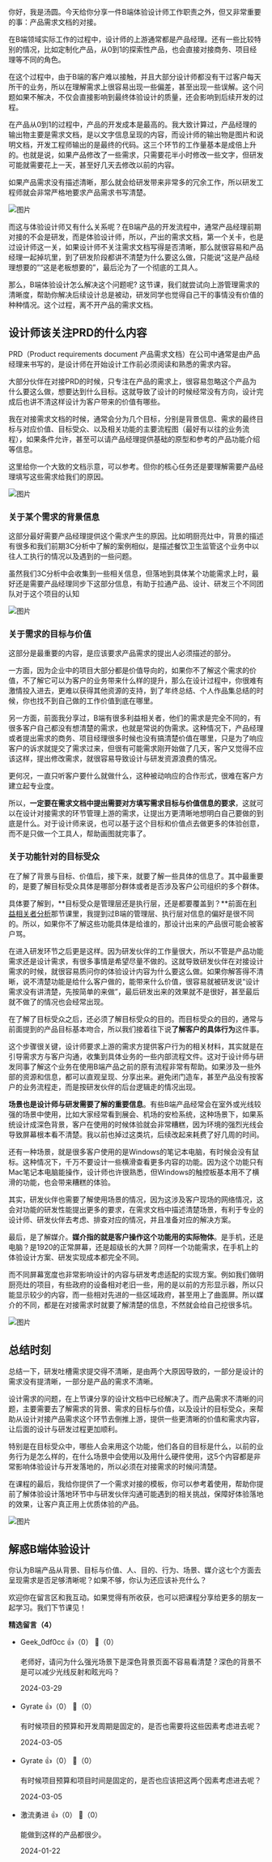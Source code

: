 你好，我是汤圆。今天给你分享一件B端体验设计师工作职责之外，但又非常重要的事：产品需求文档的对接。

在B端领域实际工作的过程中，设计师的上游通常都是产品经理。还有一些比较特别的情况，比如定制化产品，从0到1的探索性产品，也会直接对接商务、项目经理等不同的角色。

在这个过程中，由于B端的客户难以接触，并且大部分设计师都没有干过客户每天所干的业务，所以在理解需求上很容易出现一些偏差，甚至出现一些误解。这个问题如果不解决，不仅会直接影响到最终体验设计的质量，还会影响到后续开发的过程。

在产品从0到1的过程中，产品的开发成本是最高的。我大致计算过，产品经理的输出物主要是需求文档，是以文字信息呈现的内容，而设计师的输出物是图片和说明文档，开发工程师输出的是最终的代码。这三个环节的工作量基本是成倍上升的。也就是说，如果产品修改了一些需求，只需要花半小时修改一些文字，但研发可能就需要花上一天，甚至好几天去修改以前的内容。

如果产品需求没有描述清晰，那么就会给研发带来非常多的冗余工作，所以研发工程师就会非常严格地要求产品需求书写清楚。

![图片](https://static001.geekbang.org/resource/image/d8/90/d85170fe4a20468f5a04ec21cbc04390.jpg?wh=5760x3240)

而这与体验设计师又有什么关系呢？在B端产品的开发流程中，通常产品经理前期对接的不会是研发，而是体验设计师，所以，产出的需求文档，第一个关卡，也是过设计师这一关，如果设计师不关注需求文档写得是否清晰，那么就很容易和产品经理一起掉坑里，到了研发阶段都讲不清楚为什么要这么做，只能说“这是产品经理想要的”“这是老板想要的”，最后沦为了一个彻底的工具人。

那么，B端体验设计怎么解决这个问题呢? 这节课，我们就尝试向上游管理需求的清晰度，帮助你解决后续设计总是被动，研发同学也觉得自己干的事情没有价值的种种情况。这个过程，离不开产品的需求文档。

## 设计师该关注PRD的什么内容

PRD（Product requirements document 产品需求文档）在公司中通常是由产品经理来书写的，是设计师在开始设计工作前必须阅读和熟悉的需求内容。

大部分伙伴在对接PRD的时候，只专注在产品的需求上，很容易忽略这个产品为什么要这么做，想要达到什么目标。这就导致了设计的时候经常没有方向，设计完成后也讲不清这样设计为客户带来的价值有哪些。

我在对接需求文档的时候，通常会分为几个目标，分别是背景信息、需求的最终目标与对应价值、目标受众、以及相关功能的主要流程图（最好有以往的业务流程），如果条件允许，甚至可以请产品经理提供基础的原型和参考的产品功能介绍等信息。

这里给你一个大致的文档示意，可以参考。但你的核心任务还是要理解需要产品经理填写这些需求给我们的原因。

![图片](https://static001.geekbang.org/resource/image/d1/e7/d1cc87af9e33d62d6e73331a9d8e3fe7.jpg?wh=5761x3240)

### **关于某个需求的背景信息**

这部分最好需要产品经理提供这个需求产生的原因。比如明厨亮灶中，背景的描述有很多和我们前期3C分析中了解的案例相似，是描述餐饮卫生监管这个业务中以往人工执行的情况以及遇到的一些问题。

虽然我们3C分析中会收集到一些相关信息，但落地到具体某个功能需求上时，最好还是需要产品经理同步下这部分信息，有助于拉通产品、设计、研发三个不同团队对于这个项目的认知

![图片](https://static001.geekbang.org/resource/image/e6/82/e627a1c7c6924667c23a4959ff009b82.jpg?wh=5760x3864)

### **关于需求的目标与价值**

这部分是最重要的内容，是应该要求产品需求的提出人必须描述的部分。

一方面，因为企业中的项目大部分都是价值导向的，如果你不了解这个需求的价值，不了解它可以为客户的业务带来什么样的提升，那么在设计过程中，你很难有激情投入进去，更难以获得其他资源的支持，到了年终总结、个人作品集总结的时候，你也找不到自己做的工作价值到底在哪里。

另一方面，前面我分享过，B端有很多利益相关者，他们的需求是完全不同的，有很多客户自己都没有想清楚的需求，也就是常说的伪需求。这种情况下，产品经理或者提出需求的商务、项目经理很多时候也没有搞清楚价值在哪里，只是为了响应客户的诉求就提交了需求过来，但很有可能需求刚开始做了几天，客户又觉得不应该这样，提出修改需求，就很容易导致设计与研发资源浪费的情况。

更何况，一直只听客户要什么就做什么，这种被动响应的合作形式，很难在客户方建立起专业度。

所以，**一定要在需求文档中提出需要对方填写需求目标与价值信息的要求**，这就可以在设计对接需求的环节管理上游的需求，让提出方更清晰地想明白自己要做的到底是什么。对于设计师来说，也可以基于这个目标和价值点去做更多的体验创意，而不是只做一个工具人，帮助画图就完事了。

### 关于功能针对的目标受众

在了解了背景与目标、价值后，接下来，就要了解一些具体的信息了。其中最重要的，是要了解目标受众具体是哪部分群体或者是否涉及客户公司组织的多个群体。

具体要了解到，**目标受众是管理层还是执行层，还是都要覆盖到？**前面在[利益相关者分析](https://time.geekbang.org/column/article/660036)那节课里，我提到过B端的管理层、执行层对信息的偏好是很不同的。所以，如果你不了解这些功能具体是给谁的，那设计出来的产品很可能会被客户骂。

在进入研发环节之后更是这样。因为研发伙伴的工作量很大，所以不管是产品功能需求还是设计需求，有很多事情是希望尽量不做的。这就导致研发伙伴在对接设计需求的时候，就很容易质问你的体验设计内容为什么要这么做。如果你解答得不清晰，说不清楚功能是给什么客户做的，能带来什么价值，很容易就被研发说“设计需求没有讲清楚，先按简单的来做”，最后研发出来的效果就不是很好，甚至最后就不做了的情况也会经常出现。

在了解了目标受众之后，还必须了解目标受众的目的。而目标受众的目的，通常与前面提到的产品目标基本吻合，所以我们接着往下说**了解客户的具体行为**这件事。

这个步骤很关键，设计师要求上游的需求方提供客户行为的相关材料，其实就是在引导需求方与客户沟通，收集到具体业务的一些内部流程文件。这对于设计师与研发同事了解这个业务在使用B端产品之前的原有流程非常有帮助。如果涉及一些外部的资源和信息，都可以直观呈现、分享出来。避免闭门造车，甚至产品没有按客户的业务流程走，而是按研发伙伴的后台逻辑走的情况出现。

**场景也是设计师与研发需要了解的重要信息**。有些B端产品经常会在室外或光线较强的场景中使用，比如大家经常看到展会、机场的安检系统，这种场景下，如果系统设计成深色背景，客户在使用的时候体验就会非常糟糕，因为环境的强烈光线会导致屏幕根本看不清楚。我以前也掉过这类坑，后续改起来耗费了好几周的时间。

还有一种场景，就是很多客户使用的是Windows的笔记本电脑，有时候会没有鼠标。这种情况下，千万不要设计一些横滑查看更多内容的功能。因为这个功能只有Mac笔记本电脑能操作，设计师也许很熟悉，但Windows的触控板基本用不了横滑的功能，也会带来糟糕的体验。

其实，研发伙伴也需要了解使用场景的情况，因为这涉及客户现场的网络情况，这会对功能的研发性能提出更多的要求，在需求文档中描述清楚场景，有利于专业的设计师、研发伙伴去考虑、排查对应的情况，并且准备对应的解决方案。

最后，是了解媒介。**媒介指的就是客户操作这个功能用的实际物体**。是手机，还是电脑？是1920的正常屏幕，还是超级长的大屏？同样一个功能需求，在手机上的体验设计方案、研发实现成本都完全不同。

而不同屏幕宽度也非常影响设计的内容与研发考虑适配的实现方案。例如我们做明厨亮灶的项目，有些政府的设备相对老旧一些，用的是以前的方形显示器，所以只能显示较少的内容，而一些相对先进的一些区域政府，甚至用上了曲面屏。所以媒介的不同，都是在对接需求时就要了解清楚的信息，不然就会给自己挖很多坑。

![图片](https://static001.geekbang.org/resource/image/26/83/26c9e196d461ef305d10548fb0619a83.jpg?wh=5760x3240)

## 总结时刻

总结一下，研发吐槽需求提交得不清晰，是由两个大原因导致的，一部分是设计的需求没有提清晰，一部分是产品的需求不清晰。

设计需求的问题，在上节课分享的设计文档中已经解决了。而产品需求不清晰的问题，主要需要去了解需求的背景、需求的目标与价值，以及设计的目标受众，来帮助从设计对接产品需求这个环节去倒推上游，提供一些更清晰的价值和需求内容，让后面的设计与研发过程更加顺利。

特别是在目标受众中，哪些人会来用这个功能，他们各自的目标是什么，以前的业务行为是怎么样的，在什么场景中会使用以及用什么硬件使用，这5个内容都是非常影响体验设计与开发落地的，所以必须在对接需求的时候问清楚。

在课程的最后，我给你提供了一个需求对接的模板，你可以参考着使用，帮助你提前了解体验设计落地环节中与研发伙伴沟通可能遇到的相关挑战，保障好体验落地的效果，让客户真正用上优质体验的产品。

![图片](https://static001.geekbang.org/resource/image/d1/e7/d1cc87af9e33d62d6e73331a9d8e3fe7.jpg?wh=5761x3240)

## 解惑B端体验设计

你认为B端产品从背景、目标与价值、人、目的、行为、场景、媒介这七个方面去呈现需求是否足够清晰呢？如果不够，你认为还应该补充什么？

欢迎你在留言区和我互动。如果觉得有所收获，也可以把课程分享给更多的朋友一起学习。我们下节课见！
<div><strong>精选留言（4）</strong></div><ul>
<li><span>Geek_0df0cc</span> 👍（0） 💬（0）<p>老师好，请问为什么强光场景下是深色背景页面不容易看清楚？深色的背景不是可以减少光线反射和眩光吗？</p>2024-03-29</li><br/><li><span>Gyrate</span> 👍（0） 💬（0）<p>有时候项目的预算和开发周期是固定的，是否也需要将这些因素考虑进去呢？</p>2024-03-05</li><br/><li><span>Gyrate</span> 👍（0） 💬（0）<p>有时候项目预算和项目时间是固定的，是否也应该把这两个因素考虑进去呢？</p>2024-03-05</li><br/><li><span>激流勇进</span> 👍（0） 💬（0）<p>能做到这样的产品都很少。</p>2024-01-22</li><br/>
</ul>